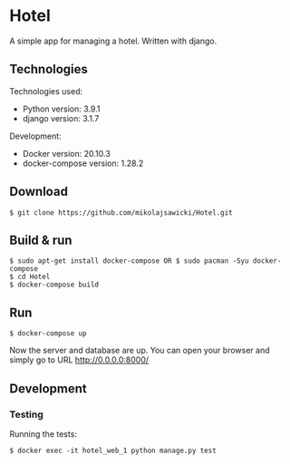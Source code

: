 # Hotel

A simple app for managing a hotel.
Written with django.


## Technologies
Technologies used:
* Python version: 3.9.1
* django version: 3.1.7
  
Development:
* Docker version: 20.10.3
* docker-compose version: 1.28.2 


## Download
```
$ git clone https://github.com/mikolajsawicki/Hotel.git
```

## Build & run
```
$ sudo apt-get install docker-compose OR $ sudo pacman -Syu docker-compose
$ cd Hotel
$ docker-compose build
```

## Run
```
$ docker-compose up
```

Now the server and database are up. You can open your browser and simply go to URL http://0.0.0.0:8000/


## Development
### Testing
Running the tests:
```
$ docker exec -it hotel_web_1 python manage.py test

